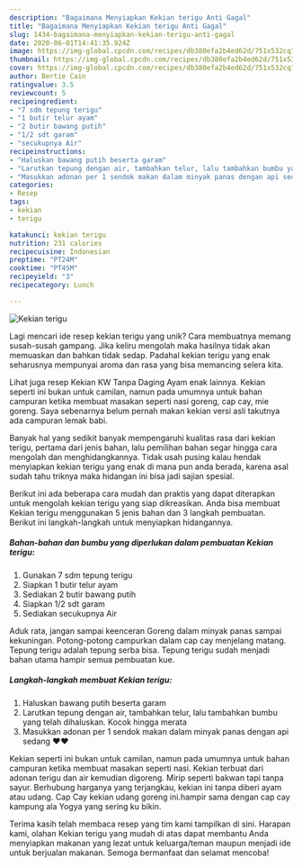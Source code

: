 ```yaml
---
description: "Bagaimana Menyiapkan Kekian terigu Anti Gagal"
title: "Bagaimana Menyiapkan Kekian terigu Anti Gagal"
slug: 1434-bagaimana-menyiapkan-kekian-terigu-anti-gagal
date: 2020-06-01T14:41:35.924Z
image: https://img-global.cpcdn.com/recipes/db380efa2b4ed62d/751x532cq70/kekian-terigu-foto-resep-utama.jpg
thumbnail: https://img-global.cpcdn.com/recipes/db380efa2b4ed62d/751x532cq70/kekian-terigu-foto-resep-utama.jpg
cover: https://img-global.cpcdn.com/recipes/db380efa2b4ed62d/751x532cq70/kekian-terigu-foto-resep-utama.jpg
author: Bertie Cain
ratingvalue: 3.5
reviewcount: 5
recipeingredient:
- "7 sdm tepung terigu"
- "1 butir telur ayam"
- "2 butir bawang putih"
- "1/2 sdt garam"
- "secukupnya Air"
recipeinstructions:
- "Haluskan bawang putih beserta garam"
- "Larutkan tepung dengan air, tambahkan telur, lalu tambahkan bumbu yang telah dihaluskan. Kocok hingga merata"
- "Masukkan adonan per 1 sendok makan dalam minyak panas dengan api sedang ♥️♥️"
categories:
- Resep
tags:
- kekian
- terigu

katakunci: kekian terigu 
nutrition: 231 calories
recipecuisine: Indonesian
preptime: "PT24M"
cooktime: "PT45M"
recipeyield: "3"
recipecategory: Lunch

---
```



![Kekian terigu](https://img-global.cpcdn.com/recipes/db380efa2b4ed62d/751x532cq70/kekian-terigu-foto-resep-utama.jpg)

Lagi mencari ide resep kekian terigu yang unik? Cara membuatnya memang susah-susah gampang. Jika keliru mengolah maka hasilnya tidak akan memuaskan dan bahkan tidak sedap. Padahal kekian terigu yang enak seharusnya mempunyai aroma dan rasa yang bisa memancing selera kita.

Lihat juga resep Kekian KW Tanpa Daging Ayam enak lainnya. Kekian seperti ini bukan untuk camilan, namun pada umumnya untuk bahan campuran ketika membuat masakan seperti nasi goreng, cap cay, mie goreng. Saya sebenarnya belum pernah makan kekian versi asli takutnya ada campuran lemak babi.

Banyak hal yang sedikit banyak mempengaruhi kualitas rasa dari kekian terigu, pertama dari jenis bahan, lalu pemilihan bahan segar hingga cara mengolah dan menghidangkannya. Tidak usah pusing kalau hendak menyiapkan kekian terigu yang enak di mana pun anda berada, karena asal sudah tahu triknya maka hidangan ini bisa jadi sajian spesial.


Berikut ini ada beberapa cara mudah dan praktis yang dapat diterapkan untuk mengolah kekian terigu yang siap dikreasikan. Anda bisa membuat Kekian terigu menggunakan 5 jenis bahan dan 3 langkah pembuatan. Berikut ini langkah-langkah untuk menyiapkan hidangannya.

<!--inarticleads1-->

##### Bahan-bahan dan bumbu yang diperlukan dalam pembuatan Kekian terigu:

1. Gunakan 7 sdm tepung terigu
1. Siapkan 1 butir telur ayam
1. Sediakan 2 butir bawang putih
1. Siapkan 1/2 sdt garam
1. Sediakan secukupnya Air


Aduk rata, jangan sampai keenceran Goreng dalam minyak panas sampai kekuningan. Potong-potong campurkan dalam cap cay menjelang matang. Tepung terigu adalah tepung serba bisa. Tepung terigu sudah menjadi bahan utama hampir semua pembuatan kue. 

<!--inarticleads2-->

##### Langkah-langkah membuat Kekian terigu:

1. Haluskan bawang putih beserta garam
1. Larutkan tepung dengan air, tambahkan telur, lalu tambahkan bumbu yang telah dihaluskan. Kocok hingga merata
1. Masukkan adonan per 1 sendok makan dalam minyak panas dengan api sedang ♥️♥️


Kekian seperti ini bukan untuk camilan, namun pada umumnya untuk bahan campuran ketika membuat masakan seperti nasi. Kekian terbuat dari adonan terigu dan air kemudian digoreng. Mirip seperti bakwan tapi tanpa sayur. Berhubung harganya yang terjangkau, kekian ini tanpa diberi ayam atau udang. Cap Cay kekian udang goreng ini.hampir sama dengan cap cay kampung ala Yogya yang sering ku bikin. 

Terima kasih telah membaca resep yang tim kami tampilkan di sini. Harapan kami, olahan Kekian terigu yang mudah di atas dapat membantu Anda menyiapkan makanan yang lezat untuk keluarga/teman maupun menjadi ide untuk berjualan makanan. Semoga bermanfaat dan selamat mencoba!
